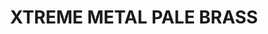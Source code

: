 ---
layout: product
title: "XTREME METAL PALE BRASS"
price: "750" 
desc: "Enamel Metalizer 35mL"
img_path: "/assets/img/AK-672.webp"
brand: "AK "
available: true
special_offer: false
new: false
soon: false
cat: "020000"
subcat: "020200"
subsubcat: "020205"
sifra: "AK-672"
popular: false
---